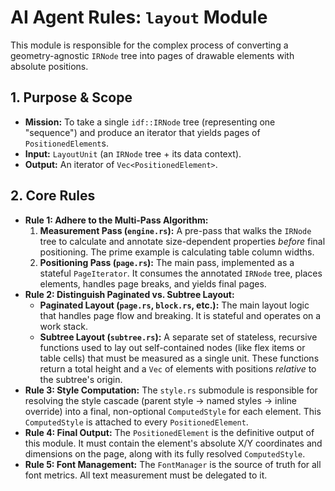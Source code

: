 # AI Agent Rules: `layout` Module

This module is responsible for the complex process of converting a geometry-agnostic `IRNode` tree into pages of drawable elements with absolute positions.

## 1. Purpose & Scope
- **Mission:** To take a single `idf::IRNode` tree (representing one "sequence") and produce an iterator that yields pages of `PositionedElement`s.
- **Input:** `LayoutUnit` (an `IRNode` tree + its data context).
- **Output:** An iterator of `Vec<PositionedElement>`.

## 2. Core Rules
- **Rule 1: Adhere to the Multi-Pass Algorithm:**
  1.  **Measurement Pass (`engine.rs`):** A pre-pass that walks the `IRNode` tree to calculate and annotate size-dependent properties *before* final positioning. The prime example is calculating table column widths.
  2.  **Positioning Pass (`page.rs`):** The main pass, implemented as a stateful `PageIterator`. It consumes the annotated `IRNode` tree, places elements, handles page breaks, and yields final pages.
- **Rule 2: Distinguish Paginated vs. Subtree Layout:**
  - **Paginated Layout (`page.rs`, `block.rs`, etc.):** The main layout logic that handles page flow and breaking. It is stateful and operates on a work stack.
  - **Subtree Layout (`subtree.rs`):** A separate set of stateless, recursive functions used to lay out self-contained nodes (like flex items or table cells) that must be measured as a single unit. These functions return a total height and a `Vec` of elements with positions *relative* to the subtree's origin.
- **Rule 3: Style Computation:** The `style.rs` submodule is responsible for resolving the style cascade (parent style -> named styles -> inline override) into a final, non-optional `ComputedStyle` for each element. This `ComputedStyle` is attached to every `PositionedElement`.
- **Rule 4: Final Output:** The `PositionedElement` is the definitive output of this module. It must contain the element's absolute X/Y coordinates and dimensions on the page, along with its fully resolved `ComputedStyle`.
- **Rule 5: Font Management:** The `FontManager` is the source of truth for all font metrics. All text measurement must be delegated to it.